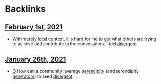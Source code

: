 
# Backlinks
## [February 1st, 2021](<February 1st, 2021.md>)
- With merely local context, it is hard for me to get what others are trying to achieve and contribute to the conversation. I feel [divergent](<divergent.md>)

## [January 26th, 2021](<January 26th, 2021.md>)
- [Q](<Q.md>) How can a community leverage [serendipity](<serendipity.md>) (and serendipity [generators](<generators.md>)) to seed [divergent](<divergent.md>)

